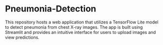 # Pneumonia-Detection
This repository hosts a web application that utilizes a TensorFlow Lite model to detect pneumonia from chest X-ray images. The app is built using Streamlit and provides an intuitive interface for users to upload images and view predictions.
